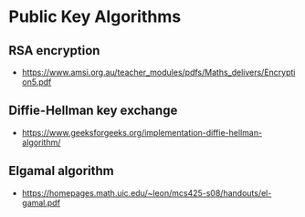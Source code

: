 # Public Key Algorithms

## RSA encryption
* https://www.amsi.org.au/teacher_modules/pdfs/Maths_delivers/Encryption5.pdf

## Diffie-Hellman key exchange
* https://www.geeksforgeeks.org/implementation-diffie-hellman-algorithm/

## Elgamal algorithm
* https://homepages.math.uic.edu/~leon/mcs425-s08/handouts/el-gamal.pdf